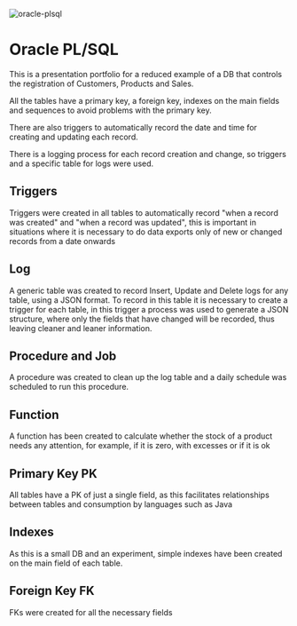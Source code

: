 ![oracle-plsql](https://github.com/marciodesouzateixeira/Oracle/assets/44147082/e67f8cfc-c6e1-42de-bd19-94c98831c91d)

# Oracle PL/SQL

This is a presentation portfolio for a reduced example of a DB that controls the registration of Customers, Products and Sales.

All the tables have a primary key, a foreign key, indexes on the main fields and sequences to avoid problems with the primary key.

There are also triggers to automatically record the date and time for creating and updating each record.

There is a logging process for each record creation and change, so triggers and a specific table for logs were used.

## Triggers ##
Triggers were created in all tables to automatically record "when a record was created" and "when a record was updated", this is important in situations where it is necessary to do data exports only of new or changed records from a date onwards

## Log ##
A generic table was created to record Insert, Update and Delete logs for any table, using a JSON format. To record in this table it is necessary to create a trigger for each table, in this trigger a process was used to generate a JSON structure, where only the fields that have changed will be recorded, thus leaving cleaner and leaner information.

## Procedure and Job ##
A procedure was created to clean up the log table and a daily schedule was scheduled to run this procedure.

## Function ##
A function has been created to calculate whether the stock of a product needs any attention, for example, if it is zero, with excesses or if it is ok

## Primary Key PK ##
All tables have a PK of just a single field, as this facilitates relationships between tables and consumption by languages such as Java

## Indexes ##
As this is a small DB and an experiment, simple indexes have been created on the main field of each table.

## Foreign Key FK ##
FKs were created for all the necessary fields
